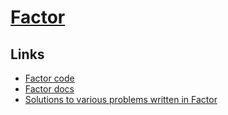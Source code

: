 # [Factor](https://factorcode.org/)

## Links

- [Factor code](https://github.com/factor/factor)
- [Factor docs](https://docs.factorcode.org/content/article-cookbook.html)
- [Solutions to various problems written in Factor](https://github.com/Bubbler-4/factor-problem-solving)

